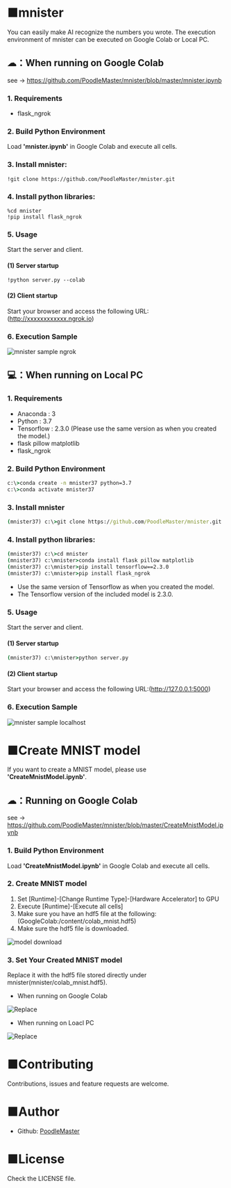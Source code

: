 # ■mnister
You can easily make AI recognize the numbers you wrote.
The execution environment of mnister can be executed on Google Colab or Local PC.
  
## ☁：When running on Google Colab
see -> https://github.com/PoodleMaster/mnister/blob/master/mnister.ipynb

### 1. Requirements
- flask_ngrok 

### 2. Build Python Environment
Load **'mnister.ipynb'** in Google Colab and execute all cells.

### 3. Install mnister:
```ipynb
!git clone https://github.com/PoodleMaster/mnister.git
```

### 4. Install python libraries:
```ipynb
%cd mnister
!pip install flask_ngrok
```

### 5. Usage
Start the server and client.

#### (1) Server startup
```ipynb
!python server.py --colab
```

#### (2) Client startup 
Start your browser and access the following URL:(http://xxxxxxxxxxxx.ngrok.io)

### 6. Execution Sample
![mnister sample ngrok](https://user-images.githubusercontent.com/69660581/93540466-b4ab0300-f98e-11ea-843b-6399cdbce4c2.gif)

## 💻：When running on Local PC

### 1. Requirements
- Anaconda : 3
- Python : 3.7
- Tensorflow : 2.3.0 (Please use the same version as when you created the model.)
- flask pillow matplotlib
- flask_ngrok 

### 2. Build Python Environment
```cmd
c:\>conda create -n mnister37 python=3.7
c:\>conda activate mnister37
```

### 3. Install mnister
```cmd
(mnister37) c:\>git clone https://github.com/PoodleMaster/mnister.git
```

### 4. Install python libraries:
```cmd
(mnister37) c:\>cd mnister
(mnister37) c:\mnister>conda install flask pillow matplotlib
(mnister37) c:\mnister>pip install tensorflow==2.3.0
(mnister37) c:\mnister>pip install flask_ngrok
```
- Use the same version of Tensorflow as when you created the model.
- The Tensorflow version of the included model is 2.3.0.

### 5. Usage
Start the server and client.

#### (1) Server startup
```cmd
(mnister37) c:\mnister>python server.py
```
#### (2) Client startup 
Start your browser and access the following URL:(http://127.0.0.1:5000)

### 6. Execution Sample
![mnister sample localhost](https://user-images.githubusercontent.com/69660581/93540433-9d6c1580-f98e-11ea-97e0-ec2d3b98326a.gif)

# ■Create MNIST model
If you want to create a MNIST model, please use **'CreateMnistModel.ipynb'**.

## ☁：Running on Google Colab
see -> https://github.com/PoodleMaster/mnister/blob/master/CreateMnistModel.ipynb

### 1. Build Python Environment
Load **'CreateMnistModel.ipynb'** in Google Colab and execute all cells.

### 2. Create MNIST model
1. Set [Runtime]-[Change Runtime Type]-[Hardware Accelerator] to GPU
2. Execute [Runtime]-[Execute all cells]
3. Make sure you have an hdf5 file at the following:(GoogleColab:/content/colab_mnist.hdf5)
4. Make sure the hdf5 file is downloaded.<BR>

![model download](https://user-images.githubusercontent.com/69660581/93541052-639c0e80-f990-11ea-8d13-e695278f3611.png)

### 3. Set Your Created MNIST model
Replace it with the hdf5 file stored directly under mnister(mnister/colab_mnist.hdf5). 
- When running on Google Colab<BR>

![Replace](https://user-images.githubusercontent.com/69660581/93542177-4ae12800-f993-11ea-9c00-3449b00b2d31.png)

- When running on Loacl PC<BR>

![Replace](https://user-images.githubusercontent.com/69660581/93542613-71ec2980-f994-11ea-95a6-46e82c0e3229.PNG)

# ■Contributing
Contributions, issues and feature requests are welcome.

# ■Author
- Github: [PoodleMaster](https://github.com/PoodleMaster)

# ■License
Check the LICENSE file.
